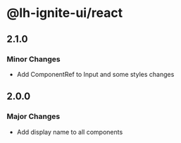 # @lh-ignite-ui/react

## 2.1.0

### Minor Changes

- Add ComponentRef to Input and some styles changes

## 2.0.0

### Major Changes

- Add display name to all components
